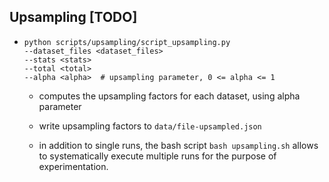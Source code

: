 ## Upsampling [TODO]

- ```
  python scripts/upsampling/script_upsampling.py
  --dataset_files <dataset_files>
  --stats <stats>
  --total <total>
  --alpha <alpha>  # upsampling parameter, 0 <= alpha <= 1
  ```
    - computes the upsampling factors for each dataset, using alpha parameter
    - write upsampling factors to `data/file-upsampled.json`

    - in addition to single runs,
      the bash script `bash upsampling.sh` allows to systematically
      execute multiple runs for the purpose of experimentation.

